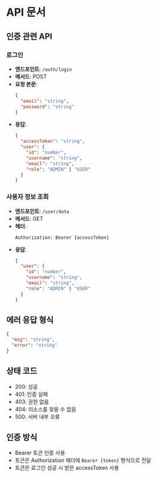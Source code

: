 # API 문서

## 인증 관련 API

### 로그인

- **엔드포인트**: `/auth/login`
- **메서드**: POST
- **요청 본문**:
  ```json
  {
    "email": "string",
    "password": "string"
  }
  ```
- **응답**:
  ```json
  {
    "accessToken": "string",
    "user": {
      "id": "number",
      "username": "string",
      "email": "string",
      "role": "ADMIN" | "USER"
    }
  }
  ```

### 사용자 정보 조회

- **엔드포인트**: `/user/data`
- **메서드**: GET
- **헤더**:
  ```
  Authorization: Bearer {accessToken}
  ```
- **응답**:
  ```json
  {
    "user": {
      "id": "number",
      "username": "string",
      "email": "string",
      "role": "ADMIN" | "USER"
    }
  }
  ```

## 에러 응답 형식

```json
{
  "msg": "string",
  "error": "string"
}
```

## 상태 코드

- 200: 성공
- 401: 인증 실패
- 403: 권한 없음
- 404: 리소스를 찾을 수 없음
- 500: 서버 내부 오류

## 인증 방식

- Bearer 토큰 인증 사용
- 토큰은 Authorization 헤더에 `Bearer {token}` 형식으로 전달
- 토큰은 로그인 성공 시 받은 accessToken 사용
